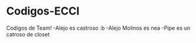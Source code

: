 # Codigos-ECCI
Codigos de Team!
-Alejo es castroso :b
-Alejo Molinos es nea
-Pipe es un catroso de closet
